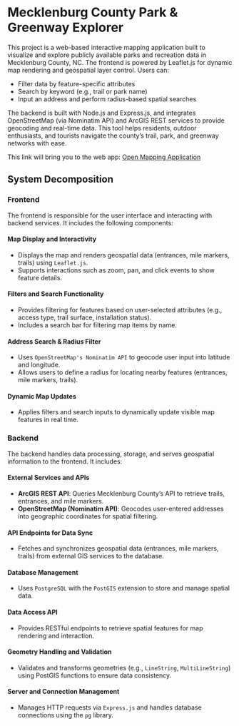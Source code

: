 <h1>Mecklenburg County Park & Greenway Explorer</h1>
This project is a web-based interactive mapping application built to visualize and explore publicly available parks and recreation data in Mecklenburg County, NC. The frontend is powered by Leaflet.js for dynamic map rendering and geospatial layer control. Users can:
<ul>
  <li>Filter data by feature-specific attributes</li>
  <li>Search by keyword (e.g., trail or park name)</li>
  <li>Input an address and perform radius-based spatial searches</li>
</ul>


The backend is built with Node.js and Express.js, and integrates OpenStreetMap (via Nominatim API) and ArcGIS REST services to provide geocoding and real-time data. This tool helps residents, outdoor enthusiasts, and tourists navigate the county’s trail, park, and greenway networks with ease.

This link will bring you to the web app: [Open Mapping Application](https://your-app-url.com)




<h2>System Decomposition</h2>

<h3>Frontend</h3>
<p>The frontend is responsible for the user interface and interacting with backend services. It includes the following components:</p>

<h4>Map Display and Interactivity</h4>
<ul>
  <li>Displays the map and renders geospatial data (entrances, mile markers, trails) using <code>Leaflet.js</code>.</li>
  <li>Supports interactions such as zoom, pan, and click events to show feature details.</li>
</ul>

<h4>Filters and Search Functionality</h4>
<ul>
  <li>Provides filtering for features based on user-selected attributes (e.g., access type, trail surface, installation status).</li>
  <li>Includes a search bar for filtering map items by name.</li>
</ul>

<h4>Address Search & Radius Filter</h4>
<ul>
  <li>Uses <code>OpenStreetMap's Nominatim API</code> to geocode user input into latitude and longitude.</li>
  <li>Allows users to define a radius for locating nearby features (entrances, mile markers, trails).</li>
</ul>

<h4>Dynamic Map Updates</h4>
<ul>
  <li>Applies filters and search inputs to dynamically update visible map features in real time.</li>
</ul>

<h3>Backend</h3>
<p>The backend handles data processing, storage, and serves geospatial information to the frontend. It includes:</p>

<h4>External Services and APIs</h4>
<ul>
  <li><strong>ArcGIS REST API</strong>: Queries Mecklenburg County’s API to retrieve trails, entrances, and mile markers.</li>
  <li><strong>OpenStreetMap (Nominatim API)</strong>: Geocodes user-entered addresses into geographic coordinates for spatial filtering.</li>
</ul>

<h4>API Endpoints for Data Sync</h4>
<ul>
  <li>Fetches and synchronizes geospatial data (entrances, mile markers, trails) from external GIS services to the database.</li>
</ul>

<h4>Database Management</h4>
<ul>
  <li>Uses <code>PostgreSQL</code> with the <code>PostGIS</code> extension to store and manage spatial data.</li>
</ul>

<h4>Data Access API</h4>
<ul>
  <li>Provides RESTful endpoints to retrieve spatial features for map rendering and interaction.</li>
</ul>

<h4>Geometry Handling and Validation</h4>
<ul>
  <li>Validates and transforms geometries (e.g., <code>LineString</code>, <code>MultiLineString</code>) using PostGIS functions to ensure data consistency.</li>
</ul>

<h4>Server and Connection Management</h4>
<ul>
  <li>Manages HTTP requests via <code>Express.js</code> and handles database connections using the <code>pg</code> library.</li>
</ul>
